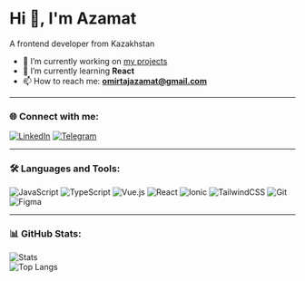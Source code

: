 # Hi 👋, I'm Azamat  

A frontend developer from Kazakhstan  

- 🔭 I’m currently working on [my projects](https://github.com/azamxvit)  
- 🌱 I’m currently learning **React**  
- 📫 How to reach me: **omirtajazamat@gmail.com**  

---

### 🌐 Connect with me:
[![LinkedIn](https://img.shields.io/badge/-LinkedIn-0A66C2?logo=linkedin&logoColor=fff&style=for-the-badge)](http://linkedin.com/in/azamat-omirtai-764651339)
[![Telegram](https://img.shields.io/badge/-Telegram-26A5E4?logo=telegram&logoColor=fff&style=for-the-badge)](https://t.me/beyonndd)

---

### 🛠️ Languages and Tools:
![JavaScript](https://img.shields.io/badge/-JavaScript-F7DF1E?logo=javascript&logoColor=000&style=for-the-badge)
![TypeScript](https://img.shields.io/badge/-TypeScript-3178C6?logo=typescript&logoColor=fff&style=for-the-badge)
![Vue.js](https://img.shields.io/badge/-Vue.js-4FC08D?logo=vue.js&logoColor=fff&style=for-the-badge)
![React](https://img.shields.io/badge/-React-61DAFB?logo=react&logoColor=000&style=for-the-badge)
![Ionic](https://img.shields.io/badge/-Ionic-3880FF?logo=ionic&logoColor=fff&style=for-the-badge)
![TailwindCSS](https://img.shields.io/badge/-TailwindCSS-38B2AC?logo=tailwindcss&logoColor=fff&style=for-the-badge)
![Git](https://img.shields.io/badge/-Git-F05032?logo=git&logoColor=fff&style=for-the-badge)
![Figma](https://img.shields.io/badge/-Figma-F24E1E?logo=figma&logoColor=fff&style=for-the-badge)

---

### 📊 GitHub Stats:
![Stats](https://github-readme-stats.vercel.app/api?username=azamxvit&show_icons=true&theme=radical)  
![Top Langs](https://github-readme-stats.vercel.app/api/top-langs/?username=azamxvit&layout=compact&theme=radical)

<!--
**azamxvit/azamxvit** is a ✨ _special_ ✨ repository because its `README.md` (this file) appears on your GitHub profile.

Here are some ideas to get you started:

- 🔭 I’m currently working on ...
- 🌱 I’m currently learning ...
- 👯 I’m looking to collaborate on ...
- 🤔 I’m looking for help with ...
- 💬 Ask me about ...
- 📫 How to reach me: ...
- 😄 Pronouns: ...
- ⚡ Fun fact: ...
-->
